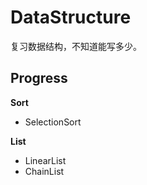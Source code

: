 DataStructure
=============

复习数据结构，不知道能写多少。


Progress
-----

__Sort__

 - SelectionSort


__List__

 - LinearList
 - ChainList
 
